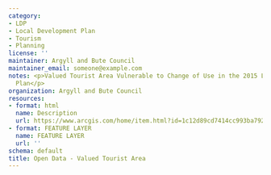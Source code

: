 ```yaml
---
category:
- LDP
- Local Development Plan
- Tourism
- Planning
license: ''
maintainer: Argyll and Bute Council
maintainer_email: someone@example.com
notes: <p>Valued Tourist Area Vulnerable to Change of Use in the 2015 Local Development
  Plan</p>
organization: Argyll and Bute Council
resources:
- format: html
  name: Description
  url: https://www.arcgis.com/home/item.html?id=1c12d89cd7414cc993ba792709652a8c
- format: FEATURE LAYER
  name: FEATURE LAYER
  url: ''
schema: default
title: Open Data - Valued Tourist Area
---
```

